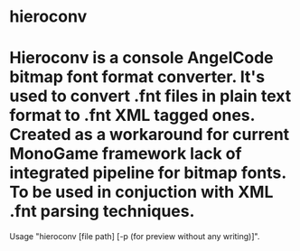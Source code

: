 # hieroconv
Hieroconv is a console AngelCode bitmap font format converter. 
It's used to convert .fnt files in plain text format to .fnt XML tagged ones.
Created as a workaround for current MonoGame framework lack of integrated pipeline for bitmap fonts.
To be used in conjuction with XML .fnt parsing techniques.
====================================================================
Usage "hieroconv [file path] [-p (for preview without any writing)]".

